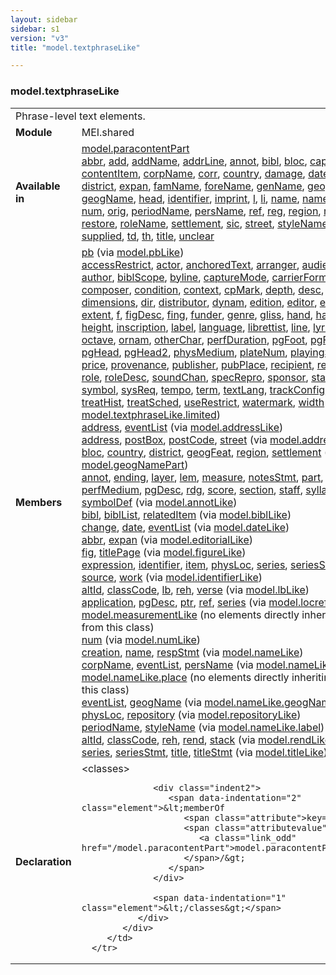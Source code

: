 ```yaml
---
layout: sidebar
sidebar: s1
version: "v3"
title: "model.textphraseLike"

---
```


<div class="classSpec model">
   <h3 id="model.textphraseLike">model.textphraseLike</h3>
   <table class="wovenodd">
      <tr>
         <td colspan="2" class="wovenodd-col2">Phrase-level text elements.</td>
      </tr>
      <tr>
         <td class="wovenodd-col1">
            <strong>Module</strong>
         </td>
         <td class="wovenodd-col2">MEI.shared</td>
      </tr>
      <tr>
         <td class="wovenodd-col1">
            <strong>Available in</strong>
         </td>
         <td class="wovenodd-col2">
            <div class="parent">
               <div>
                  <a class="link_odd_classSpec" href="/{{ page.version }}/model-classes/model.paracontentPart.html">model.paracontentPart</a>
               </div>
               <div>
                  <a class="link_odd_elementSpec" href="/{{ page.version }}/elements/abbr.html">abbr</a>, 
                  <a class="link_odd_elementSpec" href="/{{ page.version }}/elements/add.html">add</a>, 
                  <a class="link_odd_elementSpec" href="/{{ page.version }}/elements/addName.html">addName</a>, 
                  <a class="link_odd_elementSpec" href="/{{ page.version }}/elements/addrLine.html">addrLine</a>, 
                  <a class="link_odd_elementSpec" href="/{{ page.version }}/elements/annot.html">annot</a>, 
                  <a class="link_odd_elementSpec" href="/{{ page.version }}/elements/bibl.html">bibl</a>, 
                  <a class="link_odd_elementSpec" href="/{{ page.version }}/elements/bloc.html">bloc</a>, 
                  <a class="link_odd_elementSpec" href="/{{ page.version }}/elements/caption.html">caption</a>, 
                  <a class="link_odd_elementSpec" href="/{{ page.version }}/elements/contentItem.html">contentItem</a>, 
                  <a class="link_odd_elementSpec" href="/{{ page.version }}/elements/corpName.html">corpName</a>, 
                  <a class="link_odd_elementSpec" href="/{{ page.version }}/elements/corr.html">corr</a>, 
                  <a class="link_odd_elementSpec" href="/{{ page.version }}/elements/country.html">country</a>, 
                  <a class="link_odd_elementSpec" href="/{{ page.version }}/elements/damage.html">damage</a>, 
                  <a class="link_odd_elementSpec" href="/{{ page.version }}/elements/date.html">date</a>, 
                  <a class="link_odd_elementSpec" href="/{{ page.version }}/elements/del.html">del</a>, 
                  <a class="link_odd_elementSpec" href="/{{ page.version }}/elements/district.html">district</a>, 
                  <a class="link_odd_elementSpec" href="/{{ page.version }}/elements/expan.html">expan</a>, 
                  <a class="link_odd_elementSpec" href="/{{ page.version }}/elements/famName.html">famName</a>, 
                  <a class="link_odd_elementSpec" href="/{{ page.version }}/elements/foreName.html">foreName</a>, 
                  <a class="link_odd_elementSpec" href="/{{ page.version }}/elements/genName.html">genName</a>, 
                  <a class="link_odd_elementSpec" href="/{{ page.version }}/elements/geogFeat.html">geogFeat</a>, 
                  <a class="link_odd_elementSpec" href="/{{ page.version }}/elements/geogName.html">geogName</a>, 
                  <a class="link_odd_elementSpec" href="/{{ page.version }}/elements/head.html">head</a>, 
                  <a class="link_odd_elementSpec" href="/{{ page.version }}/elements/identifier.html">identifier</a>, 
                  <a class="link_odd_elementSpec" href="/{{ page.version }}/elements/imprint.html">imprint</a>, 
                  <a class="link_odd_elementSpec" href="/{{ page.version }}/elements/l.html">l</a>, 
                  <a class="link_odd_elementSpec" href="/{{ page.version }}/elements/li.html">li</a>, 
                  <a class="link_odd_elementSpec" href="/{{ page.version }}/elements/name.html">name</a>, 
                  <a class="link_odd_elementSpec" href="/{{ page.version }}/elements/nameLink.html">nameLink</a>, 
                  <a class="link_odd_elementSpec" href="/{{ page.version }}/elements/num.html">num</a>, 
                  <a class="link_odd_elementSpec" href="/{{ page.version }}/elements/orig.html">orig</a>, 
                  <a class="link_odd_elementSpec" href="/{{ page.version }}/elements/periodName.html">periodName</a>, 
                  <a class="link_odd_elementSpec" href="/{{ page.version }}/elements/persName.html">persName</a>, 
                  <a class="link_odd_elementSpec" href="/{{ page.version }}/elements/ref.html">ref</a>, 
                  <a class="link_odd_elementSpec" href="/{{ page.version }}/elements/reg.html">reg</a>, 
                  <a class="link_odd_elementSpec" href="/{{ page.version }}/elements/region.html">region</a>, 
                  <a class="link_odd_elementSpec" href="/{{ page.version }}/elements/rend.html">rend</a>, 
                  <a class="link_odd_elementSpec" href="/{{ page.version }}/elements/restore.html">restore</a>, 
                  <a class="link_odd_elementSpec" href="/{{ page.version }}/elements/roleName.html">roleName</a>, 
                  <a class="link_odd_elementSpec" href="/{{ page.version }}/elements/settlement.html">settlement</a>, 
                  <a class="link_odd_elementSpec" href="/{{ page.version }}/elements/sic.html">sic</a>, 
                  <a class="link_odd_elementSpec" href="/{{ page.version }}/elements/street.html">street</a>, 
                  <a class="link_odd_elementSpec" href="/{{ page.version }}/elements/styleName.html">styleName</a>, 
                  <a class="link_odd_elementSpec" href="/{{ page.version }}/elements/supplied.html">supplied</a>, 
                  <a class="link_odd_elementSpec" href="/{{ page.version }}/elements/td.html">td</a>, 
                  <a class="link_odd_elementSpec" href="/{{ page.version }}/elements/th.html">th</a>, 
                  <a class="link_odd_elementSpec" href="/{{ page.version }}/elements/title.html">title</a>, 
                  <a class="link_odd_elementSpec" href="/{{ page.version }}/elements/unclear.html">unclear</a>
               </div>
            </div>
         </td>
      </tr>
      <tr>
         <td class="wovenodd-col1">
            <strong>Members</strong>
         </td>
         <td class="wovenodd-col2">
            <div class="parent">
               <div>
                  <a class="link_odd_elementSpec" href="/{{ page.version }}/model-classes/pb.html">pb</a>
                  <span> (via 
                     <a class="link_odd_classSpec" href="/{{ page.version }}/model-classes/model.pbLike.html">model.pbLike</a>)
                  </span>
               </div>
               <div>
                  <a class="link_odd_elementSpec" href="/{{ page.version }}/model-classes/accessRestrict.html">accessRestrict</a>, 
                  <a class="link_odd_elementSpec" href="/{{ page.version }}/model-classes/actor.html">actor</a>, 
                  <a class="link_odd_elementSpec" href="/{{ page.version }}/model-classes/anchoredText.html">anchoredText</a>, 
                  <a class="link_odd_elementSpec" href="/{{ page.version }}/model-classes/arranger.html">arranger</a>, 
                  <a class="link_odd_elementSpec" href="/{{ page.version }}/model-classes/audience.html">audience</a>, 
                  <a class="link_odd_elementSpec" href="/{{ page.version }}/model-classes/author.html">author</a>, 
                  <a class="link_odd_elementSpec" href="/{{ page.version }}/model-classes/biblScope.html">biblScope</a>, 
                  <a class="link_odd_elementSpec" href="/{{ page.version }}/model-classes/byline.html">byline</a>, 
                  <a class="link_odd_elementSpec" href="/{{ page.version }}/model-classes/captureMode.html">captureMode</a>, 
                  <a class="link_odd_elementSpec" href="/{{ page.version }}/model-classes/carrierForm.html">carrierForm</a>, 
                  <a class="link_odd_elementSpec" href="/{{ page.version }}/model-classes/composer.html">composer</a>, 
                  <a class="link_odd_elementSpec" href="/{{ page.version }}/model-classes/condition.html">condition</a>, 
                  <a class="link_odd_elementSpec" href="/{{ page.version }}/model-classes/context.html">context</a>, 
                  <a class="link_odd_elementSpec" href="/{{ page.version }}/model-classes/cpMark.html">cpMark</a>, 
                  <a class="link_odd_elementSpec" href="/{{ page.version }}/model-classes/depth.html">depth</a>, 
                  <a class="link_odd_elementSpec" href="/{{ page.version }}/model-classes/desc.html">desc</a>, 
                  <a class="link_odd_elementSpec" href="/{{ page.version }}/model-classes/dimensions.html">dimensions</a>, 
                  <a class="link_odd_elementSpec" href="/{{ page.version }}/model-classes/dir.html">dir</a>, 
                  <a class="link_odd_elementSpec" href="/{{ page.version }}/model-classes/distributor.html">distributor</a>, 
                  <a class="link_odd_elementSpec" href="/{{ page.version }}/model-classes/dynam.html">dynam</a>, 
                  <a class="link_odd_elementSpec" href="/{{ page.version }}/model-classes/edition.html">edition</a>, 
                  <a class="link_odd_elementSpec" href="/{{ page.version }}/model-classes/editor.html">editor</a>, 
                  <a class="link_odd_elementSpec" href="/{{ page.version }}/model-classes/exhibHist.html">exhibHist</a>, 
                  <a class="link_odd_elementSpec" href="/{{ page.version }}/model-classes/extent.html">extent</a>, 
                  <a class="link_odd_elementSpec" href="/{{ page.version }}/model-classes/f.html">f</a>, 
                  <a class="link_odd_elementSpec" href="/{{ page.version }}/model-classes/figDesc.html">figDesc</a>, 
                  <a class="link_odd_elementSpec" href="/{{ page.version }}/model-classes/fing.html">fing</a>, 
                  <a class="link_odd_elementSpec" href="/{{ page.version }}/model-classes/funder.html">funder</a>, 
                  <a class="link_odd_elementSpec" href="/{{ page.version }}/model-classes/genre.html">genre</a>, 
                  <a class="link_odd_elementSpec" href="/{{ page.version }}/model-classes/gliss.html">gliss</a>, 
                  <a class="link_odd_elementSpec" href="/{{ page.version }}/model-classes/hand.html">hand</a>, 
                  <a class="link_odd_elementSpec" href="/{{ page.version }}/model-classes/harm.html">harm</a>, 
                  <a class="link_odd_elementSpec" href="/{{ page.version }}/model-classes/height.html">height</a>, 
                  <a class="link_odd_elementSpec" href="/{{ page.version }}/model-classes/inscription.html">inscription</a>, 
                  <a class="link_odd_elementSpec" href="/{{ page.version }}/model-classes/label.html">label</a>, 
                  <a class="link_odd_elementSpec" href="/{{ page.version }}/model-classes/language.html">language</a>, 
                  <a class="link_odd_elementSpec" href="/{{ page.version }}/model-classes/librettist.html">librettist</a>, 
                  <a class="link_odd_elementSpec" href="/{{ page.version }}/model-classes/line.html">line</a>, 
                  <a class="link_odd_elementSpec" href="/{{ page.version }}/model-classes/lyricist.html">lyricist</a>, 
                  <a class="link_odd_elementSpec" href="/{{ page.version }}/model-classes/octave.html">octave</a>, 
                  <a class="link_odd_elementSpec" href="/{{ page.version }}/model-classes/ornam.html">ornam</a>, 
                  <a class="link_odd_elementSpec" href="/{{ page.version }}/model-classes/otherChar.html">otherChar</a>, 
                  <a class="link_odd_elementSpec" href="/{{ page.version }}/model-classes/perfDuration.html">perfDuration</a>, 
                  <a class="link_odd_elementSpec" href="/{{ page.version }}/model-classes/pgFoot.html">pgFoot</a>, 
                  <a class="link_odd_elementSpec" href="/{{ page.version }}/model-classes/pgFoot2.html">pgFoot2</a>, 
                  <a class="link_odd_elementSpec" href="/{{ page.version }}/model-classes/pgHead.html">pgHead</a>, 
                  <a class="link_odd_elementSpec" href="/{{ page.version }}/model-classes/pgHead2.html">pgHead2</a>, 
                  <a class="link_odd_elementSpec" href="/{{ page.version }}/model-classes/physMedium.html">physMedium</a>, 
                  <a class="link_odd_elementSpec" href="/{{ page.version }}/model-classes/plateNum.html">plateNum</a>, 
                  <a class="link_odd_elementSpec" href="/{{ page.version }}/model-classes/playingSpeed.html">playingSpeed</a>, 
                  <a class="link_odd_elementSpec" href="/{{ page.version }}/model-classes/price.html">price</a>, 
                  <a class="link_odd_elementSpec" href="/{{ page.version }}/model-classes/provenance.html">provenance</a>, 
                  <a class="link_odd_elementSpec" href="/{{ page.version }}/model-classes/publisher.html">publisher</a>, 
                  <a class="link_odd_elementSpec" href="/{{ page.version }}/model-classes/pubPlace.html">pubPlace</a>, 
                  <a class="link_odd_elementSpec" href="/{{ page.version }}/model-classes/recipient.html">recipient</a>, 
                  <a class="link_odd_elementSpec" href="/{{ page.version }}/model-classes/repository.html">repository</a>, 
                  <a class="link_odd_elementSpec" href="/{{ page.version }}/model-classes/role.html">role</a>, 
                  <a class="link_odd_elementSpec" href="/{{ page.version }}/model-classes/roleDesc.html">roleDesc</a>, 
                  <a class="link_odd_elementSpec" href="/{{ page.version }}/model-classes/soundChan.html">soundChan</a>, 
                  <a class="link_odd_elementSpec" href="/{{ page.version }}/model-classes/specRepro.html">specRepro</a>, 
                  <a class="link_odd_elementSpec" href="/{{ page.version }}/model-classes/sponsor.html">sponsor</a>, 
                  <a class="link_odd_elementSpec" href="/{{ page.version }}/model-classes/stack.html">stack</a>, 
                  <a class="link_odd_elementSpec" href="/{{ page.version }}/model-classes/syl.html">syl</a>, 
                  <a class="link_odd_elementSpec" href="/{{ page.version }}/model-classes/symbol.html">symbol</a>, 
                  <a class="link_odd_elementSpec" href="/{{ page.version }}/model-classes/sysReq.html">sysReq</a>, 
                  <a class="link_odd_elementSpec" href="/{{ page.version }}/model-classes/tempo.html">tempo</a>, 
                  <a class="link_odd_elementSpec" href="/{{ page.version }}/model-classes/term.html">term</a>, 
                  <a class="link_odd_elementSpec" href="/{{ page.version }}/model-classes/textLang.html">textLang</a>, 
                  <a class="link_odd_elementSpec" href="/{{ page.version }}/model-classes/trackConfig.html">trackConfig</a>, 
                  <a class="link_odd_elementSpec" href="/{{ page.version }}/model-classes/treatHist.html">treatHist</a>, 
                  <a class="link_odd_elementSpec" href="/{{ page.version }}/model-classes/treatSched.html">treatSched</a>, 
                  <a class="link_odd_elementSpec" href="/{{ page.version }}/model-classes/useRestrict.html">useRestrict</a>, 
                  <a class="link_odd_elementSpec" href="/{{ page.version }}/model-classes/watermark.html">watermark</a>, 
                  <a class="link_odd_elementSpec" href="/{{ page.version }}/model-classes/width.html">width</a>
                  <span> (via 
                     <a class="link_odd_classSpec" href="/{{ page.version }}/model-classes/model.textphraseLike.limited.html">model.textphraseLike.limited</a>)
                  </span>
               </div>
               <div>
                  <a class="link_odd_elementSpec" href="/{{ page.version }}/model-classes/address.html">address</a>, 
                  <a class="link_odd_elementSpec" href="/{{ page.version }}/model-classes/eventList.html">eventList</a>
                  <span> (via 
                     <a class="link_odd_classSpec" href="/{{ page.version }}/model-classes/model.addressLike.html">model.addressLike</a>)
                  </span>
               </div>
               <div>
                  <a class="link_odd_elementSpec" href="/{{ page.version }}/model-classes/address.html">address</a>, 
                  <a class="link_odd_elementSpec" href="/{{ page.version }}/model-classes/postBox.html">postBox</a>, 
                  <a class="link_odd_elementSpec" href="/{{ page.version }}/model-classes/postCode.html">postCode</a>, 
                  <a class="link_odd_elementSpec" href="/{{ page.version }}/model-classes/street.html">street</a>
                  <span> (via 
                     <a class="link_odd_classSpec" href="/{{ page.version }}/model-classes/model.addressPart.html">model.addressPart</a>)
                  </span>
               </div>
               <div>
                  <a class="link_odd_elementSpec" href="/{{ page.version }}/model-classes/bloc.html">bloc</a>, 
                  <a class="link_odd_elementSpec" href="/{{ page.version }}/model-classes/country.html">country</a>, 
                  <a class="link_odd_elementSpec" href="/{{ page.version }}/model-classes/district.html">district</a>, 
                  <a class="link_odd_elementSpec" href="/{{ page.version }}/model-classes/geogFeat.html">geogFeat</a>, 
                  <a class="link_odd_elementSpec" href="/{{ page.version }}/model-classes/region.html">region</a>, 
                  <a class="link_odd_elementSpec" href="/{{ page.version }}/model-classes/settlement.html">settlement</a>
                  <span> (via 
                     <a class="link_odd_classSpec" href="/{{ page.version }}/model-classes/model.geogNamePart.html">model.geogNamePart</a>)
                  </span>
               </div>
               <div>
                  <a class="link_odd_elementSpec" href="/{{ page.version }}/model-classes/annot.html">annot</a>, 
                  <a class="link_odd_elementSpec" href="/{{ page.version }}/model-classes/ending.html">ending</a>, 
                  <a class="link_odd_elementSpec" href="/{{ page.version }}/model-classes/layer.html">layer</a>, 
                  <a class="link_odd_elementSpec" href="/{{ page.version }}/model-classes/lem.html">lem</a>, 
                  <a class="link_odd_elementSpec" href="/{{ page.version }}/model-classes/measure.html">measure</a>, 
                  <a class="link_odd_elementSpec" href="/{{ page.version }}/model-classes/notesStmt.html">notesStmt</a>, 
                  <a class="link_odd_elementSpec" href="/{{ page.version }}/model-classes/part.html">part</a>, 
                  <a class="link_odd_elementSpec" href="/{{ page.version }}/model-classes/perfMedium.html">perfMedium</a>, 
                  <a class="link_odd_elementSpec" href="/{{ page.version }}/model-classes/pgDesc.html">pgDesc</a>, 
                  <a class="link_odd_elementSpec" href="/{{ page.version }}/model-classes/rdg.html">rdg</a>, 
                  <a class="link_odd_elementSpec" href="/{{ page.version }}/model-classes/score.html">score</a>, 
                  <a class="link_odd_elementSpec" href="/{{ page.version }}/model-classes/section.html">section</a>, 
                  <a class="link_odd_elementSpec" href="/{{ page.version }}/model-classes/staff.html">staff</a>, 
                  <a class="link_odd_elementSpec" href="/{{ page.version }}/model-classes/syllable.html">syllable</a>, 
                  <a class="link_odd_elementSpec" href="/{{ page.version }}/model-classes/symbolDef.html">symbolDef</a>
                  <span> (via 
                     <a class="link_odd_classSpec" href="/{{ page.version }}/model-classes/model.annotLike.html">model.annotLike</a>)
                  </span>
               </div>
               <div>
                  <a class="link_odd_elementSpec" href="/{{ page.version }}/model-classes/bibl.html">bibl</a>, 
                  <a class="link_odd_elementSpec" href="/{{ page.version }}/model-classes/biblList.html">biblList</a>, 
                  <a class="link_odd_elementSpec" href="/{{ page.version }}/model-classes/relatedItem.html">relatedItem</a>
                  <span> (via 
                     <a class="link_odd_classSpec" href="/{{ page.version }}/model-classes/model.biblLike.html">model.biblLike</a>)
                  </span>
               </div>
               <div>
                  <a class="link_odd_elementSpec" href="/{{ page.version }}/model-classes/change.html">change</a>, 
                  <a class="link_odd_elementSpec" href="/{{ page.version }}/model-classes/date.html">date</a>, 
                  <a class="link_odd_elementSpec" href="/{{ page.version }}/model-classes/eventList.html">eventList</a>
                  <span> (via 
                     <a class="link_odd_classSpec" href="/{{ page.version }}/model-classes/model.dateLike.html">model.dateLike</a>)
                  </span>
               </div>
               <div>
                  <a class="link_odd_elementSpec" href="/{{ page.version }}/model-classes/abbr.html">abbr</a>, 
                  <a class="link_odd_elementSpec" href="/{{ page.version }}/model-classes/expan.html">expan</a>
                  <span> (via 
                     <a class="link_odd_classSpec" href="/{{ page.version }}/model-classes/model.editorialLike.html">model.editorialLike</a>)
                  </span>
               </div>
               <div>
                  <a class="link_odd_elementSpec" href="/{{ page.version }}/model-classes/fig.html">fig</a>, 
                  <a class="link_odd_elementSpec" href="/{{ page.version }}/model-classes/titlePage.html">titlePage</a>
                  <span> (via 
                     <a class="link_odd_classSpec" href="/{{ page.version }}/model-classes/model.figureLike.html">model.figureLike</a>)
                  </span>
               </div>
               <div>
                  <a class="link_odd_elementSpec" href="/{{ page.version }}/model-classes/expression.html">expression</a>, 
                  <a class="link_odd_elementSpec" href="/{{ page.version }}/model-classes/identifier.html">identifier</a>, 
                  <a class="link_odd_elementSpec" href="/{{ page.version }}/model-classes/item.html">item</a>, 
                  <a class="link_odd_elementSpec" href="/{{ page.version }}/model-classes/physLoc.html">physLoc</a>, 
                  <a class="link_odd_elementSpec" href="/{{ page.version }}/model-classes/series.html">series</a>, 
                  <a class="link_odd_elementSpec" href="/{{ page.version }}/model-classes/seriesStmt.html">seriesStmt</a>, 
                  <a class="link_odd_elementSpec" href="/{{ page.version }}/model-classes/source.html">source</a>, 
                  <a class="link_odd_elementSpec" href="/{{ page.version }}/model-classes/work.html">work</a>
                  <span> (via 
                     <a class="link_odd_classSpec" href="/{{ page.version }}/model-classes/model.identifierLike.html">model.identifierLike</a>)
                  </span>
               </div>
               <div>
                  <a class="link_odd_elementSpec" href="/{{ page.version }}/model-classes/altId.html">altId</a>, 
                  <a class="link_odd_elementSpec" href="/{{ page.version }}/model-classes/classCode.html">classCode</a>, 
                  <a class="link_odd_elementSpec" href="/{{ page.version }}/model-classes/lb.html">lb</a>, 
                  <a class="link_odd_elementSpec" href="/{{ page.version }}/model-classes/reh.html">reh</a>, 
                  <a class="link_odd_elementSpec" href="/{{ page.version }}/model-classes/verse.html">verse</a>
                  <span> (via 
                     <a class="link_odd_classSpec" href="/{{ page.version }}/model-classes/model.lbLike.html">model.lbLike</a>)
                  </span>
               </div>
               <div>
                  <a class="link_odd_elementSpec" href="/{{ page.version }}/model-classes/application.html">application</a>, 
                  <a class="link_odd_elementSpec" href="/{{ page.version }}/model-classes/pgDesc.html">pgDesc</a>, 
                  <a class="link_odd_elementSpec" href="/{{ page.version }}/model-classes/ptr.html">ptr</a>, 
                  <a class="link_odd_elementSpec" href="/{{ page.version }}/model-classes/ref.html">ref</a>, 
                  <a class="link_odd_elementSpec" href="/{{ page.version }}/model-classes/series.html">series</a>
                  <span> (via 
                     <a class="link_odd_classSpec" href="/{{ page.version }}/model-classes/model.locrefLike.html">model.locrefLike</a>)
                  </span>
               </div>
               <div>
                  <span>
                     <a class="link_odd_classSpec" href="/{{ page.version }}/model-classes/model.measurementLike.html">model.measurementLike</a> (no elements directly inheriting from this class)
                  </span>
               </div>
               <div>
                  <a class="link_odd_elementSpec" href="/{{ page.version }}/model-classes/num.html">num</a>
                  <span> (via 
                     <a class="link_odd_classSpec" href="/{{ page.version }}/model-classes/model.numLike.html">model.numLike</a>)
                  </span>
               </div>
               <div>
                  <a class="link_odd_elementSpec" href="/{{ page.version }}/model-classes/creation.html">creation</a>, 
                  <a class="link_odd_elementSpec" href="/{{ page.version }}/model-classes/name.html">name</a>, 
                  <a class="link_odd_elementSpec" href="/{{ page.version }}/model-classes/respStmt.html">respStmt</a>
                  <span> (via 
                     <a class="link_odd_classSpec" href="/{{ page.version }}/model-classes/model.nameLike.html">model.nameLike</a>)
                  </span>
               </div>
               <div>
                  <a class="link_odd_elementSpec" href="/{{ page.version }}/model-classes/corpName.html">corpName</a>, 
                  <a class="link_odd_elementSpec" href="/{{ page.version }}/model-classes/eventList.html">eventList</a>, 
                  <a class="link_odd_elementSpec" href="/{{ page.version }}/model-classes/persName.html">persName</a>
                  <span> (via 
                     <a class="link_odd_classSpec" href="/{{ page.version }}/model-classes/model.nameLike.agent.html">model.nameLike.agent</a>)
                  </span>
               </div>
               <div>
                  <span>
                     <a class="link_odd_classSpec" href="/{{ page.version }}/model-classes/model.nameLike.place.html">model.nameLike.place</a> (no elements directly inheriting from this class)
                  </span>
               </div>
               <div>
                  <a class="link_odd_elementSpec" href="/{{ page.version }}/model-classes/eventList.html">eventList</a>, 
                  <a class="link_odd_elementSpec" href="/{{ page.version }}/model-classes/geogName.html">geogName</a>
                  <span> (via 
                     <a class="link_odd_classSpec" href="/{{ page.version }}/model-classes/model.nameLike.geogName.html">model.nameLike.geogName</a>)
                  </span>
               </div>
               <div>
                  <a class="link_odd_elementSpec" href="/{{ page.version }}/model-classes/physLoc.html">physLoc</a>, 
                  <a class="link_odd_elementSpec" href="/{{ page.version }}/model-classes/repository.html">repository</a>
                  <span> (via 
                     <a class="link_odd_classSpec" href="/{{ page.version }}/model-classes/model.repositoryLike.html">model.repositoryLike</a>)
                  </span>
               </div>
               <div>
                  <a class="link_odd_elementSpec" href="/{{ page.version }}/model-classes/periodName.html">periodName</a>, 
                  <a class="link_odd_elementSpec" href="/{{ page.version }}/model-classes/styleName.html">styleName</a>
                  <span> (via 
                     <a class="link_odd_classSpec" href="/{{ page.version }}/model-classes/model.nameLike.label.html">model.nameLike.label</a>)
                  </span>
               </div>
               <div>
                  <a class="link_odd_elementSpec" href="/{{ page.version }}/model-classes/altId.html">altId</a>, 
                  <a class="link_odd_elementSpec" href="/{{ page.version }}/model-classes/classCode.html">classCode</a>, 
                  <a class="link_odd_elementSpec" href="/{{ page.version }}/model-classes/reh.html">reh</a>, 
                  <a class="link_odd_elementSpec" href="/{{ page.version }}/model-classes/rend.html">rend</a>, 
                  <a class="link_odd_elementSpec" href="/{{ page.version }}/model-classes/stack.html">stack</a>
                  <span> (via 
                     <a class="link_odd_classSpec" href="/{{ page.version }}/model-classes/model.rendLike.html">model.rendLike</a>)
                  </span>
               </div>
               <div>
                  <a class="link_odd_elementSpec" href="/{{ page.version }}/model-classes/series.html">series</a>, 
                  <a class="link_odd_elementSpec" href="/{{ page.version }}/model-classes/seriesStmt.html">seriesStmt</a>, 
                  <a class="link_odd_elementSpec" href="/{{ page.version }}/model-classes/title.html">title</a>, 
                  <a class="link_odd_elementSpec" href="/{{ page.version }}/model-classes/titleStmt.html">titleStmt</a>
                  <span> (via 
                     <a class="link_odd_classSpec" href="/{{ page.version }}/model-classes/model.titleLike.html">model.titleLike</a>)
                  </span>
               </div>
            </div>
         </td>
      </tr>
      <tr>
         <td class="wovenodd-col1">
            <strong>Declaration</strong>
         </td>
         <td class="wovenodd-col2">
            <div xml:space="preserve" class="pre">
               <div class="indent1">
                  <span data-indentation="1" class="element">&lt;classes&gt;</span>
                  
                  <div class="indent2">
                     <span data-indentation="2" class="element">&lt;memberOf 
                        <span class="attribute">key=</span>
                        <span class="attributevalue">"
                           <a class="link_odd" href="/model.paracontentPart">model.paracontentPart</a>"
                        </span>/&gt;
                     </span>
                  </div>
                  
                  <span data-indentation="1" class="element">&lt;/classes&gt;</span>
               </div>
            </div>
         </td>
      </tr>
   </table>
</div>